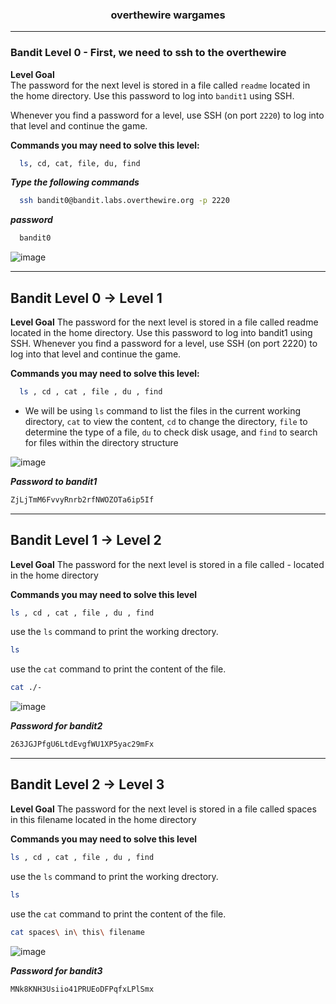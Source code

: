 <h3 align="center">overthewire wargames</h3>

--- 
### Bandit Level 0  - First, we need to ssh to the overthewire

**Level Goal**  
The password for the next level is stored in a file called `readme` located in the home directory. Use this password to log into `bandit1` using SSH.  

Whenever you find a password for a level, use SSH (on port `2220`) to log into that level and continue the game.  

**Commands you may need to solve this level:**  
```bash 
  ls, cd, cat, file, du, find
```

***Type the following commands***
```bash
  ssh bandit0@bandit.labs.overthewire.org -p 2220
```
***password***
```bash
  bandit0
```

![image](https://github.com/user-attachments/assets/c8781de2-6d6a-4ffd-bf8c-2a86c2c521b5)

---

## Bandit Level 0 → Level 1

**Level Goal**
The password for the next level is stored in a file called readme located in the home directory. Use this password to log into bandit1 using SSH. Whenever you find a password for a level, use SSH (on port 2220) to log into that level and continue the game.

**Commands you may need to solve this level:**
```bash
  ls , cd , cat , file , du , find
```

- We will be using ``ls`` command to list the files in the current working directory, ``cat`` to view the content, ``cd`` to change the directory, ``file`` to determine the type of a file, ``du`` to check disk usage, and ``find`` to search for files within the directory structure
  
![image](https://github.com/user-attachments/assets/979c1281-0eef-471f-88a4-e97dbc2cf9a3)


***Password to bandit1***
```bash
ZjLjTmM6FvvyRnrb2rfNWOZOTa6ip5If
```

---

## Bandit Level 1 → Level 2
**Level Goal**
The password for the next level is stored in a file called - located in the home directory

**Commands you may need to solve this level**
```bash
ls , cd , cat , file , du , find
```
use the ``ls`` command to print the working drectory.
```bash
ls
```

use the ``cat`` command to print the content of the file.
```bash
cat ./-
```

![image](https://github.com/user-attachments/assets/2b02c092-1d6d-40e5-9c41-e9ddeb82fa72)

***Password for bandit2***
```bash
263JGJPfgU6LtdEvgfWU1XP5yac29mFx
```

---

## Bandit Level 2 → Level 3
**Level Goal**
The password for the next level is stored in a file called spaces in this filename located in the home directory

**Commands you may need to solve this level**
```bash
ls , cd , cat , file , du , find
```
use the ``ls`` command to print the working drectory.
```bash
ls
```

use the ``cat`` command to print the content of the file.
```bash
cat spaces\ in\ this\ filename
```

![image](https://github.com/user-attachments/assets/34321e76-6ad6-45c0-aeff-36cf730f2bfa)


***Password for bandit3***
```bash
MNk8KNH3Usiio41PRUEoDFPqfxLPlSmx
```
